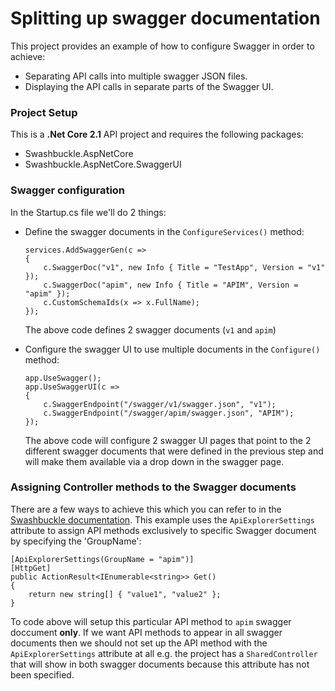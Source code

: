 # Splitting up swagger documentation
This project provides an example of how to configure Swagger in order to achieve:

- Separating API calls into multiple swagger JSON files.
- Displaying the API calls in separate parts of the Swagger UI.

### Project Setup
This is a **.Net Core 2.1** API project and requires the following packages:

- Swashbuckle.AspNetCore
- Swashbuckle.AspNetCore.SwaggerUI

### Swagger configuration
In the Startup.cs file we'll do 2 things:

* Define the swagger documents in the `ConfigureServices()` method:
    ```
    services.AddSwaggerGen(c =>
    {
        c.SwaggerDoc("v1", new Info { Title = "TestApp", Version = "v1" });
        c.SwaggerDoc("apim", new Info { Title = "APIM", Version = "apim" });
        c.CustomSchemaIds(x => x.FullName);
    });
    ```
    The above code defines 2 swagger documents (`v1` and `apim`)
    
* Configure the swagger UI to use multiple documents in the `Configure()` method:
    ```
    app.UseSwagger();
    app.UseSwaggerUI(c =>
    {
        c.SwaggerEndpoint("/swagger/v1/swagger.json", "v1");
        c.SwaggerEndpoint("/swagger/apim/swagger.json", "APIM");
    });
    ```
    The above code will configure 2 swagger UI pages that point to the 2 different swagger documents that were defined in the previous step and will make them available via a drop down in the swagger page.
    
### Assigning Controller methods to the Swagger documents
There are a few ways to achieve this which you can refer to in the [Swashbuckle documentation](https://github.com/domaindrivendev/Swashbuckle.AspNetCore#generate-multiple-swagger-documents). 
This example uses the `ApiExplorerSettings` attribute to assign API methods exclusively to specific Swagger document by specifying the 'GroupName':
```
[ApiExplorerSettings(GroupName = "apim")]
[HttpGet]
public ActionResult<IEnumerable<string>> Get()
{
    return new string[] { "value1", "value2" };
}
```
To code above will setup this particular API method to `apim` swagger doccument **only**. 
If we want API methods to appear in all swagger documents then we should not set up the API method with the `ApiExplorerSettings` attribute at all e.g. the project has a `SharedController` that will show in both swagger documents because this attribute has not been specified.